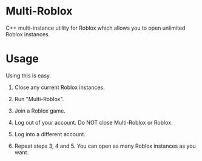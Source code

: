 # Multi-Roblox
C++ multi-instance utility for Roblox which allows you to open unlimited Roblox instances.

# Usage
Using this is easy.

1. Close any current Roblox instances.

2. Run "Multi-Roblox".

3. Join a Roblox game.

4. Log out of your account. Do NOT close Multi-Roblox or Roblox.

5. Log into a different account.

6. Repeat steps 3, 4 and 5. You can open as many Roblox instances as you want.

